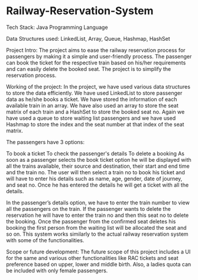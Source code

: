 # Railway-Reservation-System

Tech Stack:
Java Programming Language

Data Structures used:
LinkedList, Array, Queue, Hashmap, HashSet

Project Intro:
The project aims to ease the railway reservation process for passengers by making it a simple and user-friendly process. The passenger can book the ticket for the respective train based on his/her requirements and can easily delete the booked seat. The project is to simplify the reservation process.

Working of the project:
In the project, we have used various data structures to store the data efficiently. We have used LinkedList to store passenger data as he/she books a ticket. We have stored the information of each available train in an array. We have also used an array to store the seat matrix of each train and a HashSet to store the booked seat no. Again we have used a queue to store waiting list passengers and we have used Hashmap to store the index and the seat number at that index of the seat matrix.

The passengers have 3 options:

To book a ticket
To check the passenger's details
To delete a booking
As soon as a passenger selects the book ticket option he will be displayed with all the trains available, their source and destination, their start and end time and the train no. The user will then select a train no to book his ticket and will have to enter his details such as name, age, gender, date of journey, and seat no. Once he has entered the details he will get a ticket with all the details.

In the passenger’s details option, we have to enter the train number to view all the passengers on the train. If the passenger wants to delete the reservation he will have to enter the train no and then this seat no to delete the booking. Once the passenger from the confirmed seat deletes his booking the first person from the waiting list will be allocated the seat and so on. This system works similarly to the actual railway reservation system with some of the functionalities.

Scope or future development:
The future scope of this project includes a UI for the same and various other functionalities like RAC tickets and seat preference based on upper, lower and middle birth. Also, a ladies quota can be included with only female passengers.




